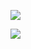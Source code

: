 ![](https://ph-files.imgix.net/fad58a35-1cda-46dc-bf0f-f294e3f9993c?auto=format&auto=compress&codec=mozjpeg&cs=strip&w=635&h=380&fit=max&dpr=2)

![](https://ph-files.imgix.net/e25ea254-1e23-4ce8-871c-05191ab8fd8a?auto=format&auto=compress&codec=mozjpeg&cs=strip&w=635&h=380&fit=max&dpr=2)
